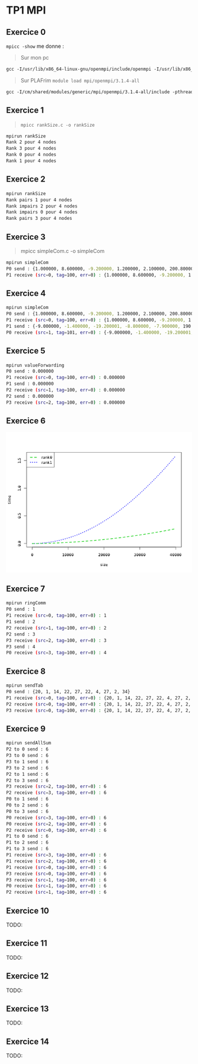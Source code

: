 # TP1 MPI

## Exercice 0

`mpicc -show` me donne :

> Sur mon pc

```txt
gcc -I/usr/lib/x86_64-linux-gnu/openmpi/include/openmpi -I/usr/lib/x86_64-linux-gnu/openmpi/include -pthread -L/usr/lib/x86_64-linux-gnu/openmpi/lib -lmpi
```

> Sur PLAFrim `module load mpi/openmpi/3.1.4-all`

```txt
gcc -I/cm/shared/modules/generic/mpi/openmpi/3.1.4-all/include -pthread -Wl,-rpath -Wl,/cm/shared/modules/generic/mpi/openmpi/3.1.4-all/lib -Wl,--enable-new-dtags -L/cm/shared/modules/generic/mpi/openmpi/3.1.4-all/lib -lmpi
```

## Exercice 1

> `mpicc rankSize.c -o rankSize`

```bash
mpirun rankSize
Rank 2 pour 4 nodes
Rank 3 pour 4 nodes
Rank 0 pour 4 nodes
Rank 1 pour 4 nodes
```

## Exercice 2

```bash
mpirun rankSize
Rank pairs 1 pour 4 nodes
Rank impairs 2 pour 4 nodes
Rank impairs 0 pour 4 nodes
Rank pairs 3 pour 4 nodes
```

## Exercice 3

> mpicc simpleCom.c -o simpleCom

```bash
mpirun simpleCom
P0 send : {1.000000, 8.600000, -9.200000, 1.200000, 2.100000, 200.800003, 7.990000, 95.449997, 787.400024, -6.000000}
P1 receive (src=0, tag=100, err=0) : {1.000000, 8.600000, -9.200000, 1.200000, 2.100000, 200.800003, 7.990000, 95.449997, 787.400024, -6.000000}
```

## Exercice 4

```bash
mpirun simpleCom
P0 send : {1.000000, 8.600000, -9.200000, 1.200000, 2.100000, 200.800003, 7.990000, 95.449997, 787.400024, -6.000000}
P1 receive (src=0, tag=100, err=0) : {1.000000, 8.600000, -9.200000, 1.200000, 2.100000, 200.800003, 7.990000, 95.449997, 787.400024, -6.000000}
P1 send : {-9.000000, -1.400000, -19.200001, -8.800000, -7.900000, 190.800003, -2.010000, 85.449997, 777.400024, -16.000000}
P0 receive (src=1, tag=101, err=0) : {-9.000000, -1.400000, -19.200001, -8.800000, -7.900000, 190.800003, -2.010000, 85.449997, 777.400024, -16.000000}
```

## Exercice 5

```bash
mpirun valueForwarding
P0 send : 0.000000
P1 receive (src=0, tag=100, err=0) : 0.000000
P1 send : 0.000000
P2 receive (src=1, tag=100, err=0) : 0.000000
P2 send : 0.000000
P3 receive (src=2, tag=100, err=0) : 0.000000
```

## Exercice 6

![Alt text](commTime.png)

## Exercice 7

```bash
mpirun ringComm
P0 send : 1
P1 receive (src=0, tag=100, err=0) : 1
P1 send : 2
P2 receive (src=1, tag=100, err=0) : 2
P2 send : 3
P3 receive (src=2, tag=100, err=0) : 3
P3 send : 4
P0 receive (src=3, tag=100, err=0) : 4
```

## Exercice 8

```bash
mpirun sendTab
P0 send : {20, 1, 14, 22, 27, 22, 4, 27, 2, 34}
P1 receive (src=0, tag=100, err=0) : {20, 1, 14, 22, 27, 22, 4, 27, 2, 34}
P2 receive (src=0, tag=100, err=0) : {20, 1, 14, 22, 27, 22, 4, 27, 2, 34}
P3 receive (src=0, tag=100, err=0) : {20, 1, 14, 22, 27, 22, 4, 27, 2, 34}
```

## Exercice 9

```bash
mpirun sendAllSum
P2 to 0 send : 6
P3 to 0 send : 6
P3 to 1 send : 6
P3 to 2 send : 6
P2 to 1 send : 6
P2 to 3 send : 6
P3 receive (src=2, tag=100, err=0) : 6
P2 receive (src=3, tag=100, err=0) : 6
P0 to 1 send : 6
P0 to 2 send : 6
P0 to 3 send : 6
P0 receive (src=3, tag=100, err=0) : 6
P0 receive (src=2, tag=100, err=0) : 6
P2 receive (src=0, tag=100, err=0) : 6
P1 to 0 send : 6
P1 to 2 send : 6
P1 to 3 send : 6
P1 receive (src=3, tag=100, err=0) : 6
P1 receive (src=2, tag=100, err=0) : 6
P1 receive (src=0, tag=100, err=0) : 6
P3 receive (src=0, tag=100, err=0) : 6
P3 receive (src=1, tag=100, err=0) : 6
P0 receive (src=1, tag=100, err=0) : 6
P2 receive (src=1, tag=100, err=0) : 6
```

## Exercice 10

TODO:

## Exercice 11

TODO:

## Exercice 12

TODO:

## Exercice 13

TODO:

## Exercice 14

TODO:
